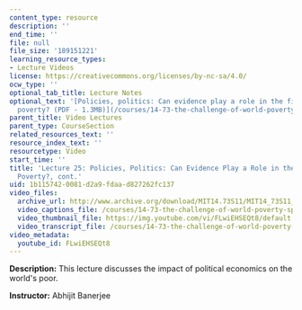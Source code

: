 ```yaml
---
content_type: resource
description: ''
end_time: ''
file: null
file_size: '189151221'
learning_resource_types:
- Lecture Videos
license: https://creativecommons.org/licenses/by-nc-sa/4.0/
ocw_type: ''
optional_tab_title: Lecture Notes
optional_text: '[Policies, politics: Can evidence play a role in the fight against
  poverty? (PDF - 1.3MB)](/courses/14-73-the-challenge-of-world-poverty-spring-2011/resources/mit14_73s11_lec25_slides)'
parent_title: Video Lectures
parent_type: CourseSection
related_resources_text: ''
resource_index_text: ''
resourcetype: Video
start_time: ''
title: 'Lecture 25: Policies, Politics: Can Evidence Play a Role in the Fight Against
  Poverty?, cont.'
uid: 1b115742-0081-d2a9-fdaa-d827262fc137
video_files:
  archive_url: http://www.archive.org/download/MIT14.73S11/MIT14_73S11_lec25_300k.mp4
  video_captions_file: /courses/14-73-the-challenge-of-world-poverty-spring-2011/aabd818ac36553c5a35393280c85ff96_FLwiEHSEQt8.vtt
  video_thumbnail_file: https://img.youtube.com/vi/FLwiEHSEQt8/default.jpg
  video_transcript_file: /courses/14-73-the-challenge-of-world-poverty-spring-2011/b5a2db0372efc3392552805648c91cfd_FLwiEHSEQt8.pdf
video_metadata:
  youtube_id: FLwiEHSEQt8
---
```


**Description:** This lecture discusses the impact of political economics on the world's poor.

**Instructor:** Abhijit Banerjee

